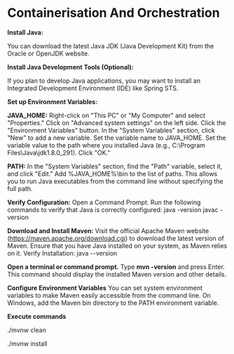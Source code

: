 # Containerisation And Orchestration

**Install Java:**

You can download the latest Java JDK (Java Development Kit) from the Oracle or OpenJDK website.

**Install Java Development Tools (Optional):**

If you plan to develop Java applications, you may want to install an Integrated Development Environment (IDE) like Spring STS.

**Set up Environment Variables:**

**JAVA_HOME:**
Right-click on "This PC" or "My Computer" and select "Properties."
Click on "Advanced system settings" on the left side.
Click the "Environment Variables" button.
In the "System Variables" section, click "New" to add a new variable.
Set the variable name to JAVA_HOME.
Set the variable value to the path where you installed Java (e.g., C:\Program Files\Java\jdk1.8.0_291).
Click "OK."

**PATH:**
In the "System Variables" section, find the "Path" variable, select it, and click "Edit."
Add %JAVA_HOME%\bin to the list of paths. This allows you to run Java executables from the command line without specifying the full path.

**Verify Configuration:**
Open a Command Prompt.
Run the following commands to verify that Java is correctly configured:
java -version
javac -version


**Download and Install Maven:**
Visit the official Apache Maven website (https://maven.apache.org/download.cgi) to download the latest version of Maven.
Ensure that you have Java installed on your system, as Maven relies on it.
Verify Installation: java --version

**Open a terminal or command prompt.**
Type **mvn -version** and press Enter. This command should display the installed Maven version and other details.

**Configure Environment Variables**
You can set system environment variables to make Maven easily accessible from the command line.
On Windows, add the Maven bin directory to the PATH environment variable.

**Execute commands**

./mvnw clean

./mvnw install
